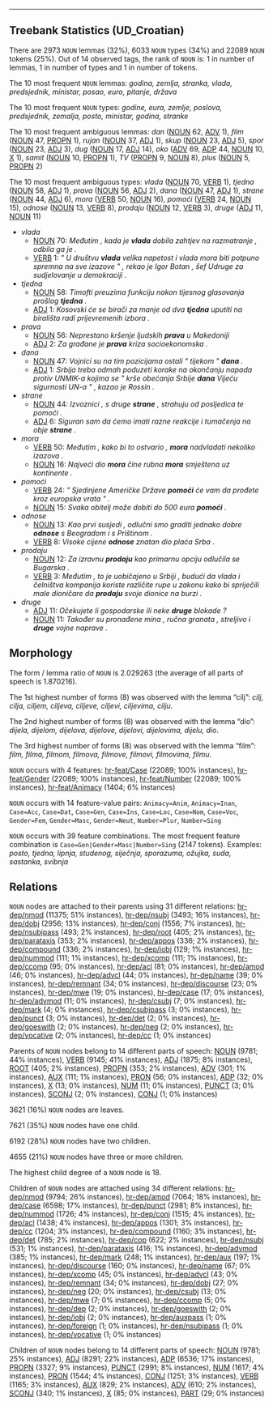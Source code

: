 

--------------------------------------------------------------------------------

## Treebank Statistics (UD_Croatian)

There are 2973 `NOUN` lemmas (32%), 6033 `NOUN` types (34%) and 22089 `NOUN` tokens (25%).
Out of 14 observed tags, the rank of `NOUN` is: 1 in number of lemmas, 1 in number of types and 1 in number of tokens.

The 10 most frequent `NOUN` lemmas: <em>godina, zemlja, stranka, vlada, predsjednik, ministar, posao, euro, pitanje, država</em>

The 10 most frequent `NOUN` types:  <em>godine, eura, zemlje, poslova, predsjednik, zemalja, posto, ministar, godina, stranke</em>

The 10 most frequent ambiguous lemmas: <em>dan</em> ([NOUN]() 62, [ADV]() 1), <em>film</em> ([NOUN]() 47, [PROPN]() 1), <em>rujan</em> ([NOUN]() 37, [ADJ]() 1), <em>skup</em> ([NOUN]() 23, [ADJ]() 5), <em>spor</em> ([NOUN]() 23, [ADJ]() 3), <em>dug</em> ([NOUN]() 17, [ADJ]() 14), <em>oko</em> ([ADV]() 69, [ADP]() 44, [NOUN]() 10, [X]() 1), <em>samit</em> ([NOUN]() 10, [PROPN]() 1), <em>TV</em> ([PROPN]() 9, [NOUN]() 8), <em>plus</em> ([NOUN]() 5, [PROPN]() 2)

The 10 most frequent ambiguous types:  <em>vlada</em> ([NOUN]() 70, [VERB]() 1), <em>tjedna</em> ([NOUN]() 58, [ADJ]() 1), <em>prava</em> ([NOUN]() 56, [ADJ]() 2), <em>dana</em> ([NOUN]() 47, [ADJ]() 1), <em>strane</em> ([NOUN]() 44, [ADJ]() 6), <em>mora</em> ([VERB]() 50, [NOUN]() 16), <em>pomoći</em> ([VERB]() 24, [NOUN]() 15), <em>odnose</em> ([NOUN]() 13, [VERB]() 8), <em>prodaju</em> ([NOUN]() 12, [VERB]() 3), <em>druge</em> ([ADJ]() 11, [NOUN]() 11)


* <em>vlada</em>
  * [NOUN]() 70: <em>Međutim , kada je <b>vlada</b> dobila zahtjev na razmatranje , odbila ga je .</em>
  * [VERB]() 1: <em>" U društvu <b>vlada</b> velika napetost i vlada mora biti potpuno spremna na sve izazove " , rekao je Igor Botan , šef Udruge za sudjelovanje u demokraciji .</em>
* <em>tjedna</em>
  * [NOUN]() 58: <em>Timofti preuzima funkciju nakon tijesnog glasovanja prošlog <b>tjedna</b> .</em>
  * [ADJ]() 1: <em>Kosovski će se birači za manje od dva <b>tjedna</b> uputiti na birališta radi prijevremenih izbora .</em>
* <em>prava</em>
  * [NOUN]() 56: <em>Neprestano kršenje ljudskih <b>prava</b> u Makedoniji</em>
  * [ADJ]() 2: <em>Za građane je <b>prava</b> kriza socioekonomska .</em>
* <em>dana</em>
  * [NOUN]() 47: <em>Vojnici su na tim pozicijama ostali " tijekom " <b>dana</b> .</em>
  * [ADJ]() 1: <em>Srbija treba odmah poduzeti korake na okončanju napada protiv UNMIK-a kojima se " krše obećanja Srbije <b>dana</b> Vijeću sigurnosti UN-a " , kazao je Rossin .</em>
* <em>strane</em>
  * [NOUN]() 44: <em>Izvoznici , s druge <b>strane</b> , strahuju od posljedica te pomoći .</em>
  * [ADJ]() 6: <em>Siguran sam da ćemo imati razne reakcije i tumačenja na obje <b>strane</b> .</em>
* <em>mora</em>
  * [VERB]() 50: <em>Međutim , kako bi to ostvario , <b>mora</b> nadvladati nekoliko izazova .</em>
  * [NOUN]() 16: <em>Najveći dio <b>mora</b> čine rubna <b>mora</b> smještena uz kontinente .</em>
* <em>pomoći</em>
  * [VERB]() 24: <em>" Sjedinjene Američke Države <b>pomoći</b> će vam da prođete kroz europska vrata " .</em>
  * [NOUN]() 15: <em>Svaka obitelj može dobiti do 500 eura <b>pomoći</b> .</em>
* <em>odnose</em>
  * [NOUN]() 13: <em>Kao prvi susjedi , odlučni smo graditi jednako dobre <b>odnose</b> s Beogradom i s Prištinom .</em>
  * [VERB]() 8: <em>Visoke cijene <b>odnose</b> znatan dio plaća Srba .</em>
* <em>prodaju</em>
  * [NOUN]() 12: <em>Za izravnu <b>prodaju</b> kao primarnu opciju odlučila se Bugarska .</em>
  * [VERB]() 3: <em>Međutim , to je uobičajeno u Srbiji , budući da vlada i čelništva kompanija koriste različite rupe u zakonu kako bi spriječili male dioničare da <b>prodaju</b> svoje dionice na burzi .</em>
* <em>druge</em>
  * [ADJ]() 11: <em>Očekujete li gospodarske ili neke <b>druge</b> blokade ?</em>
  * [NOUN]() 11: <em>Također su pronađene mina , ručna granata , streljivo i <b>druge</b> vojne naprave .</em>

## Morphology

The form / lemma ratio of `NOUN` is 2.029263 (the average of all parts of speech is 1.870216).

The 1st highest number of forms (8) was observed with the lemma “cilj”: <em>cilj, cilja, ciljem, ciljeva, ciljeve, ciljevi, ciljevima, cilju</em>.

The 2nd highest number of forms (8) was observed with the lemma “dio”: <em>dijela, dijelom, dijelova, dijelove, dijelovi, dijelovima, dijelu, dio</em>.

The 3rd highest number of forms (8) was observed with the lemma “film”: <em>film, filma, filmom, filmova, filmove, filmovi, filmovima, filmu</em>.

`NOUN` occurs with 4 features: [hr-feat/Case]() (22089; 100% instances), [hr-feat/Gender]() (22089; 100% instances), [hr-feat/Number]() (22089; 100% instances), [hr-feat/Animacy]() (1404; 6% instances)

`NOUN` occurs with 14 feature-value pairs: `Animacy=Anim`, `Animacy=Inan`, `Case=Acc`, `Case=Dat`, `Case=Gen`, `Case=Ins`, `Case=Loc`, `Case=Nom`, `Case=Voc`, `Gender=Fem`, `Gender=Masc`, `Gender=Neut`, `Number=Plur`, `Number=Sing`

`NOUN` occurs with 39 feature combinations.
The most frequent feature combination is `Case=Gen|Gender=Masc|Number=Sing` (2147 tokens).
Examples: <em>posto, tjedna, lipnja, studenog, siječnja, sporazuma, ožujka, suda, sastanka, svibnja</em>


## Relations

`NOUN` nodes are attached to their parents using 31 different relations: [hr-dep/nmod]() (11375; 51% instances), [hr-dep/nsubj]() (3493; 16% instances), [hr-dep/dobj]() (2956; 13% instances), [hr-dep/conj]() (1556; 7% instances), [hr-dep/nsubjpass]() (493; 2% instances), [hr-dep/root]() (405; 2% instances), [hr-dep/parataxis]() (353; 2% instances), [hr-dep/appos]() (336; 2% instances), [hr-dep/compound]() (336; 2% instances), [hr-dep/iobj]() (129; 1% instances), [hr-dep/nummod]() (111; 1% instances), [hr-dep/xcomp]() (111; 1% instances), [hr-dep/ccomp]() (95; 0% instances), [hr-dep/acl]() (81; 0% instances), [hr-dep/amod]() (46; 0% instances), [hr-dep/advcl]() (44; 0% instances), [hr-dep/name]() (39; 0% instances), [hr-dep/remnant]() (34; 0% instances), [hr-dep/discourse]() (23; 0% instances), [hr-dep/mwe]() (19; 0% instances), [hr-dep/case]() (17; 0% instances), [hr-dep/advmod]() (11; 0% instances), [hr-dep/csubj]() (7; 0% instances), [hr-dep/mark]() (4; 0% instances), [hr-dep/csubjpass]() (3; 0% instances), [hr-dep/punct]() (3; 0% instances), [hr-dep/det]() (2; 0% instances), [hr-dep/goeswith]() (2; 0% instances), [hr-dep/neg]() (2; 0% instances), [hr-dep/vocative]() (2; 0% instances), [hr-dep/cc]() (1; 0% instances)

Parents of `NOUN` nodes belong to 14 different parts of speech: [NOUN]() (9781; 44% instances), [VERB]() (9145; 41% instances), [ADJ]() (1875; 8% instances), [ROOT]() (405; 2% instances), [PROPN]() (353; 2% instances), [ADV]() (301; 1% instances), [AUX]() (111; 1% instances), [PRON]() (56; 0% instances), [ADP]() (32; 0% instances), [X]() (13; 0% instances), [NUM]() (11; 0% instances), [PUNCT]() (3; 0% instances), [SCONJ]() (2; 0% instances), [CONJ]() (1; 0% instances)

3621 (16%) `NOUN` nodes are leaves.

7621 (35%) `NOUN` nodes have one child.

6192 (28%) `NOUN` nodes have two children.

4655 (21%) `NOUN` nodes have three or more children.

The highest child degree of a `NOUN` node is 18.

Children of `NOUN` nodes are attached using 34 different relations: [hr-dep/nmod]() (9794; 26% instances), [hr-dep/amod]() (7064; 18% instances), [hr-dep/case]() (6598; 17% instances), [hr-dep/punct]() (2981; 8% instances), [hr-dep/nummod]() (1726; 4% instances), [hr-dep/conj]() (1515; 4% instances), [hr-dep/acl]() (1438; 4% instances), [hr-dep/appos]() (1301; 3% instances), [hr-dep/cc]() (1204; 3% instances), [hr-dep/compound]() (1160; 3% instances), [hr-dep/det]() (785; 2% instances), [hr-dep/cop]() (622; 2% instances), [hr-dep/nsubj]() (531; 1% instances), [hr-dep/parataxis]() (416; 1% instances), [hr-dep/advmod]() (385; 1% instances), [hr-dep/mark]() (248; 1% instances), [hr-dep/aux]() (197; 1% instances), [hr-dep/discourse]() (160; 0% instances), [hr-dep/name]() (67; 0% instances), [hr-dep/xcomp]() (45; 0% instances), [hr-dep/advcl]() (43; 0% instances), [hr-dep/remnant]() (34; 0% instances), [hr-dep/dobj]() (27; 0% instances), [hr-dep/neg]() (20; 0% instances), [hr-dep/csubj]() (13; 0% instances), [hr-dep/mwe]() (7; 0% instances), [hr-dep/ccomp]() (5; 0% instances), [hr-dep/dep]() (2; 0% instances), [hr-dep/goeswith]() (2; 0% instances), [hr-dep/iobj]() (2; 0% instances), [hr-dep/auxpass]() (1; 0% instances), [hr-dep/foreign]() (1; 0% instances), [hr-dep/nsubjpass]() (1; 0% instances), [hr-dep/vocative]() (1; 0% instances)

Children of `NOUN` nodes belong to 14 different parts of speech: [NOUN]() (9781; 25% instances), [ADJ]() (8291; 22% instances), [ADP]() (6536; 17% instances), [PROPN]() (3327; 9% instances), [PUNCT]() (2991; 8% instances), [NUM]() (1617; 4% instances), [PRON]() (1544; 4% instances), [CONJ]() (1251; 3% instances), [VERB]() (1165; 3% instances), [AUX]() (829; 2% instances), [ADV]() (610; 2% instances), [SCONJ]() (340; 1% instances), [X]() (85; 0% instances), [PART]() (29; 0% instances)

